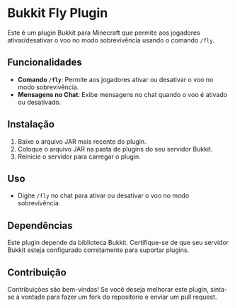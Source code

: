 # Bukkit Fly Plugin

Este é um plugin Bukkit para Minecraft que permite aos jogadores ativar/desativar o voo no modo sobrevivência usando o comando `/fly`.

## Funcionalidades

- **Comando `/fly`**: Permite aos jogadores ativar ou desativar o voo no modo sobrevivência.
- **Mensagens no Chat**: Exibe mensagens no chat quando o voo é ativado ou desativado.

## Instalação

1. Baixe o arquivo JAR mais recente do plugin.
2. Coloque o arquivo JAR na pasta de plugins do seu servidor Bukkit.
3. Reinicie o servidor para carregar o plugin.

## Uso

- Digite `/fly` no chat para ativar ou desativar o voo no modo sobrevivência.

## Dependências

Este plugin depende da biblioteca Bukkit. Certifique-se de que seu servidor Bukkit esteja configurado corretamente para suportar plugins.

## Contribuição

Contribuições são bem-vindas! Se você deseja melhorar este plugin, sinta-se à vontade para fazer um fork do repositório e enviar um pull request.
